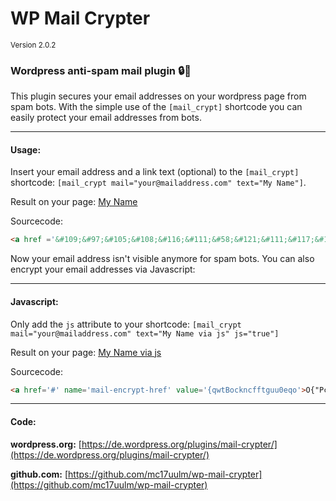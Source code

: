 # WP Mail Crypter 
<small>Version 2.0.2</small>

### Wordpress anti-spam mail plugin :lock::e-mail:

This plugin secures your email addresses on your wordpress page from spam bots. With the simple use of
the `[mail_crypt]` shortcode you can easily protect your email addresses from bots.

---

#### Usage:

Insert your email address and a link text (optional) to the `[mail_crypt]` shortcode:
`[mail_crypt mail="your@mailaddress.com" text="My Name"]`.

Result on your page: [My Name](your@mailaddress.com)

Sourcecode: 
```html
<a href ='&#109;&#97;&#105;&#108;&#116;&#111;&#58;&#121;&#111;&#117;&#114;&#64;&#109;&#97;&#105;&#108;&#97;&#100;&#100;&#114;&#101;&#115;&#115;&#46;&#99;&#111;&#109;'>&#77;&#121;&#32;&#78;&#97;&#109;&#101;</a>
```

Now your email address isn't visible anymore for spam bots. You can also encrypt your email addresses via Javascript:

---

#### Javascript:

Only add the `js` attribute to your shortcode: `[mail_crypt mail="your@mailaddress.com" text="My Name via js" js="true"]`

Result on your page: [My Name via js](your@mailaddress.com)

Sourcecode: 
```html
<a href='#' name='mail-encrypt-href' value='{qwtBockncfftguu0eqo'>O{"Pcog</a>`
```

---

#### Code:

**wordpress.org:**
[https://de.wordpress.org/plugins/mail-crypter/](https://de.wordpress.org/plugins/mail-crypter/)

**github.com:**
[https://github.com/mc17uulm/wp-mail-crypter](https://github.com/mc17uulm/wp-mail-crypter)